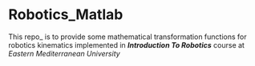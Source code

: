 # Robotics_Matlab

This repo_ is to provide some mathematical transformation functions for
robotics kinematics implemented in **_Introduction To Robotics_**  course at _Eastern Mediterranean University_
